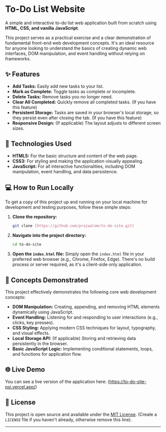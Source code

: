 # To-Do List Website

A simple and interactive to-do list web application built from scratch using **HTML, CSS, and vanilla JavaScript**.

This project serves as a practical exercise and a clear demonstration of fundamental front-end web development concepts. It's an ideal resource for anyone looking to understand the basics of creating dynamic web interfaces, DOM manipulation, and event handling without relying on frameworks.

## ✨ Features

* **Add Tasks:** Easily add new tasks to your list.
* **Mark as Complete:** Toggle tasks as complete or incomplete.
* **Delete Tasks:** Remove tasks you no longer need.
* **Clear All Completed:** Quickly remove all completed tasks. (If you have this feature)
* **Persistent Storage:** Tasks are saved in your browser's local storage, so they persist even after closing the tab. (If you have this feature)
* **Responsive Design:** (If applicable) The layout adjusts to different screen sizes.

## 🚀 Technologies Used

* **HTML5:** For the basic structure and content of the web page.
* **CSS3:** For styling and making the application visually appealing.
* **JavaScript:** For all interactive functionalities, including DOM manipulation, event handling, and data persistence.

## 💻 How to Run Locally

To get a copy of this project up and running on your local machine for development and testing purposes, follow these simple steps:

1.  **Clone the repository:**
    ```bash
    git clone [https://github.com/prajwalom/to-do-site.git]
    ```
2.  **Navigate into the project directory:**
    ```bash
    cd to-do-site
    ```
3.  **Open the `index.html` file:**
    Simply open the `index.html` file in your preferred web browser (e.g., Chrome, Firefox, Edge). There's no build process or server required, as it's a client-side only application.

## 🧠 Concepts Demonstrated

This project effectively demonstrates the following core web development concepts:

* **DOM Manipulation:** Creating, appending, and removing HTML elements dynamically using JavaScript.
* **Event Handling:** Listening for and responding to user interactions (e.g., clicks, key presses).
* **CSS Styling:** Applying modern CSS techniques for layout, typography, and visual effects.
* **Local Storage API:** (If applicable) Storing and retrieving data persistently in the browser.
* **Basic JavaScript Logic:** Implementing conditional statements, loops, and functions for application flow.

## 🌐 Live Demo

You can see a live version of the application here:
(https://to-do-site-psi.vercel.app/)
## 📄 License

This project is open source and available under the [MIT License](LICENSE). (Create a `LICENSE` file if you haven't already, otherwise remove this line).

---
